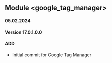 ## Module <google_tag_manager>

#### 05.02.2024
#### Version 17.0.1.0.0
#### ADD
- Initial commit for Google Tag Manager
